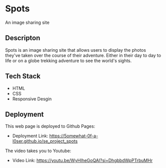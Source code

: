 # Spots

An image sharing site

## Descripton

 Spots is an image sharing site that allows users to display the photos they've taken over the course of their adventure. Either in their day to day to life or on a globe trekking adventure to see the world's sights.

 ## Tech Stack
  
  * HTML  
  * CSS 
  * Responsive Desgin  

## Deployment

This web
page is deployed to Github Pages:

* Deployment Link: https://5omewhat-0f-a-l0ser.github.io/se_project_spots

The video takes you to Youtube:

* Video Link: https://youtu.be/WyHlheGoQAI?si=DhgbbdWpPTrbuMHr
